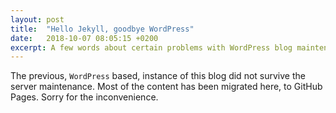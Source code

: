 ```yaml
---
layout: post
title:  "Hello Jekyll, goodbye WordPress"
date:   2018-10-07 08:05:15 +0200
excerpt: A few words about certain problems with WordPress blog maintenance, and hopes for brighter future with Jekyll.
---
```


The previous, `WordPress` based, instance of this blog did not survive the server maintenance.
Most of the content has been migrated here, to GitHub Pages. Sorry for the inconvenience.
